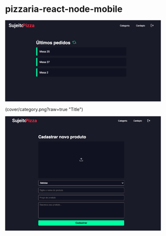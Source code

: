 # pizzaria-react-node-mobile

![Alt text](cover/dashboard.png)

(cover/category.png?raw=true "Title")

![Cadastrar](cover/cadastrar.png?raw=true "Title")
